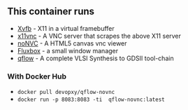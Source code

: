 
## This container runs

* [Xvfb](http://www.x.org/releases/X11R7.6/doc/man/man1/Xvfb.1.xhtml) - X11 in a virtual framebuffer
* [x11vnc](http://www.karlrunge.com/x11vnc/) - A VNC server that scrapes the above X11 server
* [noNVC](https://kanaka.github.io/noVNC/) - A HTML5 canvas vnc viewer
* [Fluxbox](http://www.fluxbox.org/) - a small window manager
* [qflow](http://opencircuitdesign.com/qflow/) - A complete VLSI Synthesis to GDSII tool-chain

### With Docker Hub

* `docker pull devopxy/qflow-novnc`
* `docker run -p 8083:8083 -ti  qflow-novnc:latest`
